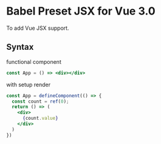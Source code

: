 # Babel Preset JSX for Vue 3.0

To add Vue JSX support.

## Syntax

functional component

```jsx
const App = () => <div></div>
```

with setup render

```jsx
const App = defineComponent(() => {
  const count = ref(0);
  return () => (
    <div>
      {count.value}
    </div>
  )
})
```
